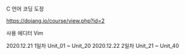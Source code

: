 C 언어 코딩 도장

https://dojang.io/course/view.php?id=2

사용 에디터 Vim

2020.12.21 1일차 Unit_01 ~ Unit_20
2020.12.22 2일차 Unit_21 ~ Unit_40
